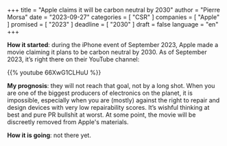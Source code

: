 +++
title     			= "Apple claims it will be carbon neutral by 2030"
author  		  = "Pierre Morsa"
date 		      = "2023-09-27"
categories 		= [ "CSR" ]
companies			= [ "Apple" ]
promised			= [ "2023" ]
deadline				= [ "2030" ]
draft      		= false
language				= "en"
+++

**How it started**: during the iPhone event of September 2023, Apple made a movie claiming it plans to be carbon neutral by 2030. As of September 2023, it’s right there on their YouTube channel:

{{% youtube 66XwG1CLHuU %}}

**My prognosis**: they will not reach that goal, not by a long shot. When you are one of the biggest producers of electronics on the planet, it is impossible, especially when you are (mostly) against the right to repair and design devices with very low repairability scores. It’s wishful thinking at best and pure PR bullshit at worst. At some point, the movie will be discreetly removed from Apple's materials. 

**How it is going**: not there yet.
